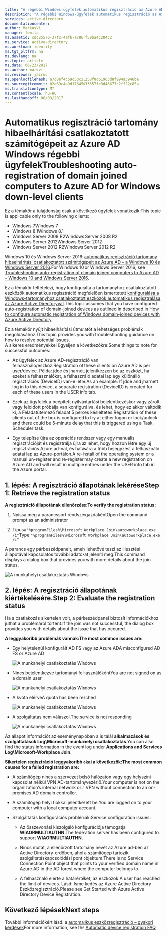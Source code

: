 ```yaml
---
title: "A régebbi Windows-ügyfelek automatikus regisztráció az Azure AD-tartomány hibaelhárítási csatlakoztatott számítógépeit |} Microsoft Docs"
description: "A régebbi Windows-ügyfelek automatikus regisztráció az Azure AD-tartomány hibaelhárítási csatlakoztatott számítógépeit."
services: active-directory
documentationcenter: 
author: MarkusVi
manager: femila
ms.assetid: cdc25576-37f2-4afb-a786-f59ba4c284c2
ms.service: active-directory
ms.workload: identity
ms.tgt_pltfrm: na
ms.devlang: na
ms.topic: article
ms.date: 06/23/2017
ms.author: markvi
ms.reviewer: jairoc
ms.openlocfilehash: a7c8ef4c59c53c21258f0c61963d8f994a3946ba
ms.sourcegitcommit: 02e69c4a9d17645633357fe3d46677c2ff22c85a
ms.translationtype: MT
ms.contentlocale: hu-HU
ms.lasthandoff: 08/03/2017
---
```

# <a name="troubleshooting-auto-registration-of-domain-joined-computers-to-azure-ad-for-windows-down-level-clients"></a><span data-ttu-id="1e44e-103">Automatikus regisztráció tartomány hibaelhárítási csatlakoztatott számítógépeit az Azure AD Windows régebbi ügyfelek</span><span class="sxs-lookup"><span data-stu-id="1e44e-103">Troubleshooting auto-registration of domain joined computers to Azure AD for Windows down-level clients</span></span> 

<span data-ttu-id="1e44e-104">Ez a témakör a tulajdonság csak a következő ügyfelek vonatkozik:</span><span class="sxs-lookup"><span data-stu-id="1e44e-104">This topic is applicable only to the following clients:</span></span> 

- <span data-ttu-id="1e44e-105">Windows 7</span><span class="sxs-lookup"><span data-stu-id="1e44e-105">Windows 7</span></span> 
- <span data-ttu-id="1e44e-106">Windows 8.1</span><span class="sxs-lookup"><span data-stu-id="1e44e-106">Windows 8.1</span></span> 
- <span data-ttu-id="1e44e-107">Windows Server 2008 R2</span><span class="sxs-lookup"><span data-stu-id="1e44e-107">Windows Server 2008 R2</span></span> 
- <span data-ttu-id="1e44e-108">Windows Server 2012</span><span class="sxs-lookup"><span data-stu-id="1e44e-108">Windows Server 2012</span></span> 
- <span data-ttu-id="1e44e-109">Windows Server 2012 R2</span><span class="sxs-lookup"><span data-stu-id="1e44e-109">Windows Server 2012 R2</span></span> 
 

<span data-ttu-id="1e44e-110">Windows 10 és Windows Server 2016: [automatikus regisztráció tartomány hibaelhárítási csatlakoztatott számítógépeit az Azure AD – a Windows 10 és Windows Server 2016](active-directory-device-registration-troubleshoot-windows.md).</span><span class="sxs-lookup"><span data-stu-id="1e44e-110">For Windows 10 or Windows Server 2016, see [Troubleshooting auto-registration of domain joined computers to Azure AD – Windows 10 and Windows Server 2016](active-directory-device-registration-troubleshoot-windows.md).</span></span>

<span data-ttu-id="1e44e-111">Ez a témakör feltételezi, hogy konfigurálta a tartományhoz csatlakoztatott eszközök automatikus regisztráció megfelelően ismertetett [konfigurálása a Windows-tartományhoz csatlakoztatott eszközök automatikus regisztrálása az Azure Active Directoryval](active-directory-device-registration-get-started.md).</span><span class="sxs-lookup"><span data-stu-id="1e44e-111">This topic assumes that you have configured auto-registration of domain-joined devices as outlined in described in [How to configure automatic registration of Windows domain-joined devices with Azure Active Directory](active-directory-device-registration-get-started.md).</span></span>
 
<span data-ttu-id="1e44e-112">Ez a témakör nyújt hibaelhárítási útmutatót a lehetséges problémák megoldásához.</span><span class="sxs-lookup"><span data-stu-id="1e44e-112">This topic provides you with troubleshooting guidance on how to resolve potential issues.</span></span>  
<span data-ttu-id="1e44e-113">A sikeres eredményekkel ügyeljen a következőkre:</span><span class="sxs-lookup"><span data-stu-id="1e44e-113">Some things to note for successful outcomes:</span></span> 

- <span data-ttu-id="1e44e-114">Az ügyfelek az Azure AD-regisztráció van felhasználó/eszköz.</span><span class="sxs-lookup"><span data-stu-id="1e44e-114">Registration of these clients on Azure AD is per user/device.</span></span> <span data-ttu-id="1e44e-115">Példa: jdoe és jharnett jelentkezzen be az eszközt, ha ezeket a felhasználókat, a felhasználó adatai lap egy különálló regisztrációs (DeviceID) van-e létre.</span><span class="sxs-lookup"><span data-stu-id="1e44e-115">As an example: If jdoe and jharnett log in to this device, a separate registration (DeviceID) is created for each of these users in the USER info tab.</span></span>  

- <span data-ttu-id="1e44e-116">Ezek az ügyfelek a beépített nyilvántartási bejelentkezéskor vagy zárolt vagy feloldott próbálja van konfigurálva, és lehet, hogy ez akkor váltódik ki, a Feladatütemező feladat 5 perces késleltetés.</span><span class="sxs-lookup"><span data-stu-id="1e44e-116">Registration of these clients out of the box is configured to try at either logon or lock/unlock and there could be 5-minute delay that this is triggered using a Task Scheduler task.</span></span> 

- <span data-ttu-id="1e44e-117">Egy telepítse újra az operációs rendszer vagy egy manuális regisztrációját és regisztrálja újra az lehet, hogy hozzon létre egy új regisztrációs Azure ad-val, és hatására a több bejegyzést a felhasználó adatai lap az Azure-portálon.</span><span class="sxs-lookup"><span data-stu-id="1e44e-117">A re-install of the operating system or a manual un-register and re-register may create a new registration on Azure AD and will result in multiple entries under the USER info tab in the Azure portal.</span></span> 


## <a name="step-1-retrieve-the-registration-status"></a><span data-ttu-id="1e44e-118">1. lépés: A regisztráció állapotának lekérése</span><span class="sxs-lookup"><span data-stu-id="1e44e-118">Step 1: Retrieve the registration status</span></span> 

<span data-ttu-id="1e44e-119">**A regisztráció állapotának ellenőrzése:**</span><span class="sxs-lookup"><span data-stu-id="1e44e-119">**To verify the registration status:**</span></span>  

1. <span data-ttu-id="1e44e-120">Nyissa meg a parancssort rendszergazdaként</span><span class="sxs-lookup"><span data-stu-id="1e44e-120">Open the command prompt as an administrator</span></span> 

2. <span data-ttu-id="1e44e-121">Típusa`"%programFiles%\Microsoft Workplace Join\autoworkplace.exe /i"`</span><span class="sxs-lookup"><span data-stu-id="1e44e-121">Type `"%programFiles%\Microsoft Workplace Join\autoworkplace.exe /i"`</span></span>

<span data-ttu-id="1e44e-122">A parancs egy párbeszédpanelt, amely lehetővé teszi az illesztési állapotával kapcsolatos további adatokat jeleníti meg.</span><span class="sxs-lookup"><span data-stu-id="1e44e-122">This command displays a dialog box that provides you with more details about the join status.</span></span>

![A munkahelyi csatlakoztatás Windows](./media/active-directory-device-registration-troubleshoot-windows-legacy/01.png)


## <a name="step-2-evaluate-the-registration-status"></a><span data-ttu-id="1e44e-124">2. lépés: A regisztráció állapotának kiértékelésére.</span><span class="sxs-lookup"><span data-stu-id="1e44e-124">Step 2: Evaluate the registration status</span></span> 

<span data-ttu-id="1e44e-125">Ha a csatlakozás sikertelen volt, a párbeszédpanel biztosít információkhoz juthat a problémáról történt.</span><span class="sxs-lookup"><span data-stu-id="1e44e-125">If the join was not successful, the dialog box provides you with details about the issue that has occured.</span></span>

<span data-ttu-id="1e44e-126">**A leggyakoribb problémák vannak:**</span><span class="sxs-lookup"><span data-stu-id="1e44e-126">**The most common issues are:**</span></span>

- <span data-ttu-id="1e44e-127">Egy helytelenül konfigurált AD FS vagy az Azure AD</span><span class="sxs-lookup"><span data-stu-id="1e44e-127">A misconfigured AD FS or Azure AD</span></span>

    ![A munkahelyi csatlakoztatás Windows](./media/active-directory-device-registration-troubleshoot-windows-legacy/02.png)

- <span data-ttu-id="1e44e-129">Nincs bejelentkezve tartományi felhasználóként</span><span class="sxs-lookup"><span data-stu-id="1e44e-129">You are not signed on as a domain user</span></span>

    ![A munkahelyi csatlakoztatás Windows](./media/active-directory-device-registration-troubleshoot-windows-legacy/03.png)

- <span data-ttu-id="1e44e-131">A kvóta elérve</span><span class="sxs-lookup"><span data-stu-id="1e44e-131">A quota has been reached</span></span>

    ![A munkahelyi csatlakoztatás Windows](./media/active-directory-device-registration-troubleshoot-windows-legacy/04.png)

- <span data-ttu-id="1e44e-133">A szolgáltatás nem válaszol.</span><span class="sxs-lookup"><span data-stu-id="1e44e-133">The service is not responding</span></span> 

    ![A munkahelyi csatlakoztatás Windows](./media/active-directory-device-registration-troubleshoot-windows-legacy/05.png)

<span data-ttu-id="1e44e-135">Az állapot információt az eseménynaplóban a is talál **alkalmazások és szolgáltatások Log\Microsoft-munkahelyi csatlakoztatás**.</span><span class="sxs-lookup"><span data-stu-id="1e44e-135">You can also find the status information in the event log under **Applications and Services Log\Microsoft-Workplace Join**.</span></span>
  
<span data-ttu-id="1e44e-136">**Sikertelen regisztráció leggyakoribb okai a következők:**</span><span class="sxs-lookup"><span data-stu-id="1e44e-136">**The most common causes for a failed registration are:**</span></span> 

- <span data-ttu-id="1e44e-137">A számítógép nincs a szervezet belső hálózaton vagy egy helyszíni kapcsolat nélkül VPN AD-tartományvezérlő.</span><span class="sxs-lookup"><span data-stu-id="1e44e-137">Your computer is not on the organization’s internal network or a VPN without connection to an on-premises AD domain controller.</span></span>

- <span data-ttu-id="1e44e-138">A számítógép helyi fiókkal jelentkezett be.</span><span class="sxs-lookup"><span data-stu-id="1e44e-138">You are logged on to your computer with a local computer account.</span></span> 

- <span data-ttu-id="1e44e-139">Szolgáltatás konfigurációs problémák:</span><span class="sxs-lookup"><span data-stu-id="1e44e-139">Service configuration issues:</span></span> 

  - <span data-ttu-id="1e44e-140">Az összevonási kiszolgáló konfigurációja támogatja **WIAORMULTIAUTHN**.</span><span class="sxs-lookup"><span data-stu-id="1e44e-140">The federation server has been configured to support **WIAORMULTIAUTHN**.</span></span> 

  - <span data-ttu-id="1e44e-141">Nincs mutat, a ellenőrzött tartomány nevét az Azure ad-ben az Active Directory-erdőben, ahol a számítógép tartozik szolgáltatáskapcsolódási pont objektum.</span><span class="sxs-lookup"><span data-stu-id="1e44e-141">There is no Service Connection Point object that points to your verified domain name in Azure AD in the AD forest where the computer belongs to.</span></span>

  - <span data-ttu-id="1e44e-142">A felhasználó elérte a határértéket, az eszközök.</span><span class="sxs-lookup"><span data-stu-id="1e44e-142">A user has reached the limit of devices.</span></span> <span data-ttu-id="1e44e-143">Lásd: Ismerkedés az Azure Active Directory Eszközregisztráció.</span><span class="sxs-lookup"><span data-stu-id="1e44e-143">Please see Get Started with Azure Active Directory Device Registration.</span></span>

## <a name="next-steps"></a><span data-ttu-id="1e44e-144">Következő lépések</span><span class="sxs-lookup"><span data-stu-id="1e44e-144">Next steps</span></span>

<span data-ttu-id="1e44e-145">További információkért lásd: a [automatikus eszközregisztráció – gyakori kérdések](active-directory-device-registration-faq.md)</span><span class="sxs-lookup"><span data-stu-id="1e44e-145">For more information, see the [Automatic device registration FAQ](active-directory-device-registration-faq.md)</span></span> 
